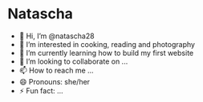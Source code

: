 # Natascha
- 👋 Hi, I’m @natascha28
- 👀 I’m interested in cooking, reading and photography
- 🌱 I’m currently learning how to build my first website
- 💞️ I’m looking to collaborate on ...
- 📫 How to reach me ...
- 😄 Pronouns: she/her
- ⚡ Fun fact: ...

<!---
natascha28/natascha28 is a ✨ special ✨ repository because its `README.md` (this file) appears on your GitHub profile.
You can click the Preview link to take a look at your changes.
--->
